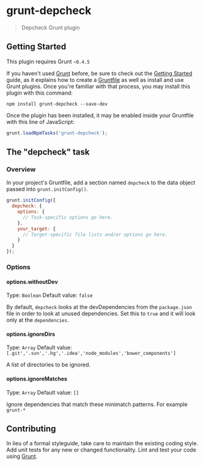# grunt-depcheck

> Depcheck Grunt plugin

## Getting Started
This plugin requires Grunt `~0.4.5`

If you haven't used [Grunt](http://gruntjs.com/) before, be sure to check out the [Getting Started](http://gruntjs.com/getting-started) guide, as it explains how to create a [Gruntfile](http://gruntjs.com/sample-gruntfile) as well as install and use Grunt plugins. Once you're familiar with that process, you may install this plugin with this command:

```shell
npm install grunt-depcheck --save-dev
```

Once the plugin has been installed, it may be enabled inside your Gruntfile with this line of JavaScript:

```js
grunt.loadNpmTasks('grunt-depcheck');
```

## The "depcheck" task

### Overview
In your project's Gruntfile, add a section named `depcheck` to the data object passed into `grunt.initConfig()`.

```js
grunt.initConfig({
  depcheck: {
    options: {
      // Task-specific options go here.
    },
    your_target: {
      // Target-specific file lists and/or options go here.
    }
  }
});
```

### Options

#### options.withoutDev
Type: `Boolean`
Default value: `false`

By default, `depcheck` looks at the devDependencies from the `package.json` file in order to look at unused dependencies. Set this to `true` and 
it will look only at the `dependencies`.

#### options.ignoreDirs
Type: `Array`
Default value: `[.git','.svn','.hg','.idea','node_modules','bower_components']`

A list of directories to be ignored.

#### options.ignoreMatches
Type: `Array`
Default value: `[]`

Ignore dependencies that match these minimatch patterns. For example `grunt-*`

## Contributing
In lieu of a formal styleguide, take care to maintain the existing coding style. Add unit tests for any new or changed functionality. Lint and test your code using [Grunt](http://gruntjs.com/).
